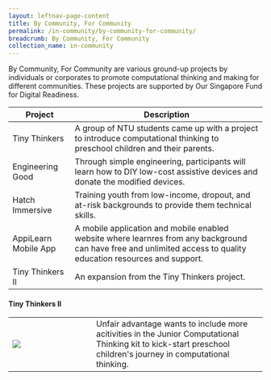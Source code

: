```yaml
---
layout: leftnav-page-content
title: By Community, For Community
permalink: /in-community/by-community-for-community/
breadcrumb: By Community, For Community
collection_name: in-community
---
```


By Community, For Community are various ground-up projects by individuals or corporates to promote computational thinking and making for different communities. These projects are supported by Our Singapore Fund for Digital Readiness. <br>


| Project | Description |
| --- | --- |
| Tiny Thinkers | A group of NTU students came up with a project to introduce computational thinking to preschool children and their parents.|
| Engineering Good | Through simple engineering, participants will learn how to DIY low-cost assistive devices and donate the modified devices. |
| Hatch Immersive | Training youth from low-income, dropout, and at-risk backgrounds to provide them technical skills. |
| AppiLearn Mobile App | A mobile application and mobile enabled website where learnres from any background can have free and unlimited access to quality education resources and support. |
| Tiny Thinkers II | An expansion from the Tiny Thinkers project. |



#### **Tiny Thinkers II**

<table style="width: 100%;" border="0" cellpadding="10">
<tbody>
<tr>
<td style="width: 150px;"><img src="images/in-community/playmaker/20190914_0040.jpg" /></td>
<td>Unfair advantage wants to include more acitivities in the Junior Computational Thinking kit to kick-start preschool children's journey in computational thinking.<br /></td>
</tr>
</tbody>
</table>
